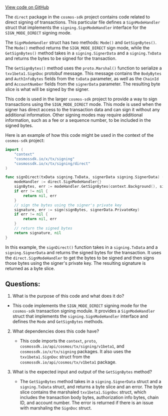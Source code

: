[View code on GitHub](https://github.com/cosmos/cosmos-sdk.git/x/tx/signing/direct/direct.go)

The `direct` package in the `cosmos-sdk` project contains code related to direct signing of transactions. This particular file defines a `SignModeHandler` struct that implements the `signing.SignModeHandler` interface for the `SIGN_MODE_DIRECT` signing mode.

The `SignModeHandler` struct has two methods: `Mode()` and `GetSignBytes()`. The `Mode()` method returns the `SIGN_MODE_DIRECT` sign mode, while the `GetSignBytes()` method takes in a `signing.SignerData` and a `signing.TxData` and returns the bytes to be signed for the transaction. 

The `GetSignBytes()` method uses the `proto.Marshal()` function to serialize a `txv1beta1.SignDoc` protobuf message. This message contains the `BodyBytes` and `AuthInfoBytes` fields from the `txData` parameter, as well as the `ChainId` and `AccountNumber` fields from the `signerData` parameter. The resulting byte slice is what will be signed by the signer.

This code is used in the larger `cosmos-sdk` project to provide a way to sign transactions using the `SIGN_MODE_DIRECT` mode. This mode is used when the signer has direct access to the transaction data and can sign it without any additional information. Other signing modes may require additional information, such as a fee or a sequence number, to be included in the signed bytes.

Here is an example of how this code might be used in the context of the `cosmos-sdk` project:

```go
import (
    "context"
    "cosmossdk.io/x/tx/signing"
    "cosmossdk.io/x/tx/signing/direct"
)

func signDirect(txData signing.TxData, signerData signing.SignerData) ([]byte, error) {
    modeHandler := direct.SignModeHandler{}
    signBytes, err := modeHandler.GetSignBytes(context.Background(), signerData, txData)
    if err != nil {
        return nil, err
    }
    // sign the bytes using the signer's private key
    signature, err := sign(signBytes, signerData.PrivateKey)
    if err != nil {
        return nil, err
    }
    // return the signed bytes
    return signature, nil
}
```

In this example, the `signDirect()` function takes in a `signing.TxData` and a `signing.SignerData` and returns the signed bytes for the transaction. It uses the `direct.SignModeHandler` to get the bytes to be signed and then signs those bytes using the signer's private key. The resulting signature is returned as a byte slice.
## Questions: 
 1. What is the purpose of this code and what does it do?
   - This code implements the `SIGN_MODE_DIRECT` signing mode for the `cosmos-sdk` transaction signing module. It provides a `SignModeHandler` struct that implements the `signing.SignModeHandler` interface and defines the `Mode` and `GetSignBytes` methods.

2. What dependencies does this code have?
   - This code imports the `context`, `proto`, `cosmossdk.io/api/cosmos/tx/signing/v1beta1`, and `cosmossdk.io/x/tx/signing` packages. It also uses the `txv1beta1.SignDoc` struct from the `cosmossdk.io/api/cosmos/tx/v1beta1` package.

3. What is the expected input and output of the `GetSignBytes` method?
   - The `GetSignBytes` method takes in a `signing.SignerData` struct and a `signing.TxData` struct, and returns a byte slice and an error. The byte slice contains the marshaled `txv1beta1.SignDoc` struct, which includes the transaction body bytes, authorization info bytes, chain ID, and account number. The error is returned if there is an issue with marshaling the `SignDoc` struct.